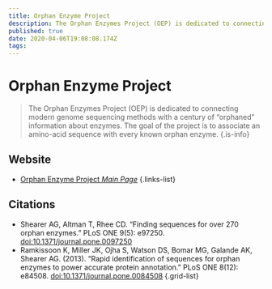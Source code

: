 ```yaml
---
title: Orphan Enzyme Project
description: The Orphan Enzymes Project (OEP) is dedicated to connecting modern genome sequencing methods with a century of “orphaned” information about enzymes. The goal of the project is to associate an amino-acid sequence with every known orphan enzyme.
published: true
date: 2020-04-06T19:08:08.174Z
tags: 
---
```


# Orphan Enzyme Project

>The Orphan Enzymes Project (OEP) is dedicated to connecting modern genome sequencing methods with a century of “orphaned” information about enzymes. The goal of the project is to associate an amino-acid sequence with every known orphan enzyme.
{.is-info}

## Website

- [Orphan Enzyme Project *Main Page*](http://www.orphanenzymes.org)
{.links-list}

## Citations

- Shearer AG, Altman T, Rhee CD. “Finding sequences for over 270 orphan enzymes.” PLoS ONE 9(5): e97250. [doi:10.1371/journal.pone.0097250](https://journals.plos.org/plosone/article?id=10.1371/journal.pone.0097250)
- Ramkissoon K, Miller JK, Ojha S, Watson DS, Bomar MG, Galande AK, Shearer AG. (2013). “Rapid identification of sequences for orphan enzymes to power accurate protein annotation.” PLoS ONE 8(12): e84508. [doi:10.1371/journal.pone.0084508](https://journals.plos.org/plosone/article?id=10.1371/journal.pone.0084508)
{.grid-list}
